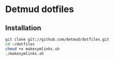# Detmud dotfiles

## Installation

```bash
git clone git://github.com/detmud/dotfiles.git
cd ~/dotfiles
chmod +x makesymlinks.sh
./makesymlinks.sh
```

